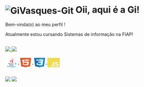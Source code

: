 <h1>
    <img align="center" alt="GiVasques-Git" height="30" width="40" src="https://cdn.jsdelivr.net/gh/devicons/devicon@latest/icons/github/github-original.svg" />
    <span>Oii, aqui é a Gi!</span>
</h1>

<p>Bem-vinda(o) ao meu perfil !</p>
<p></p>Atualmente estou cursando Sistemas de informação na FIAP!</p>


##


<div>
  <a href="https://github.com/GiVasques">
  
  <img height="180em" src="https://github-readme-stats.vercel.app/api?username=GiVasques&show_icons=true&theme=nightowl&count_private=true"/>
  <img height="180em" src="https://github-readme-stats.vercel.app/api/top-langs/?username=GiVasques&layout=compact&theme=nightowl"/>
    
</div>
<div style="display: inline_block"><br>
  <img align="center" alt="GiVasques-Java" height="30" width="40" src="https://raw.githubusercontent.com/devicons/devicon/master/icons/java/java-original.svg">
  <img align="center" alt="GiVasques-HTML" height="30" width="40" src="https://raw.githubusercontent.com/devicons/devicon/master/icons/html5/html5-original.svg">
  <img align="center" alt="GiVasques-CSS" height="30" width="40" src="https://raw.githubusercontent.com/devicons/devicon/master/icons/css3/css3-original.svg">
  <img align="center" alt="GiVasques-Js" height="30" width="40" src="https://raw.githubusercontent.com/devicons/devicon/master/icons/javascript/javascript-plain.svg">
</div>
  
  ##
 
<div> 
  <a href="https://www.linkedin.com/in/giovanna-vasques-alexandre-718b3a1a3/" target="_blank"><img src="https://img.shields.io/badge/-LinkedIn-%230077B5?style=for-the-badge&logo=linkedin&logoColor=white" target="_blank"></a>  
    <a href = "mailto:gi.vasques1101@gmail.com"><img src="https://img.shields.io/badge/-Gmail-%23333?style=for-the-badge&logo=gmail&logoColor=white" target="_blank"></a>
</div>

